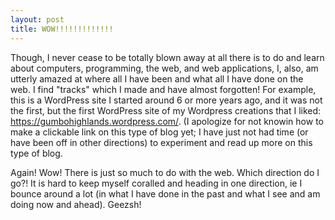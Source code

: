 ```yaml
---
layout: post
title: WOW!!!!!!!!!!!!!
---
```


Though, I never cease to be totally blown away at all there is to do and learn about computers, programming, the web, and web applications, I, also, am utterly amazed at where all I have been and what all I have done on the web. I find "tracks" which I made and have almost forgotten! 
For example, this is a WordPress site I started around 6 or more years ago, and it was not the first, but the first WordPress site of my Wordpress creations that I liked: https://gumbohighlands.wordpress.com/. (I apologize for not knowin how to make a clickable link on this type of blog 
yet; I have just not had time (or have been off in other directions) to experiment and read up more on this type of blog.

Again! Wow! There is just so much to do with the web. Which direction do I go?! It is hard to keep myself coralled and heading in one direction, ie I bounce around a lot (in what I have done in the past and what I see and am doing now and ahead). Geezsh!
